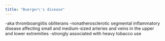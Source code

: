 ```yaml
---
title: "Buerger\'s disease"
---
```

-aka thromboangiitis obliterans
-nonatherosclerotic segmental inflammatory disease affecting small and medium-sized arteries and veins in the upper and lower extremities
-strongly associated with heavy tobacco use

